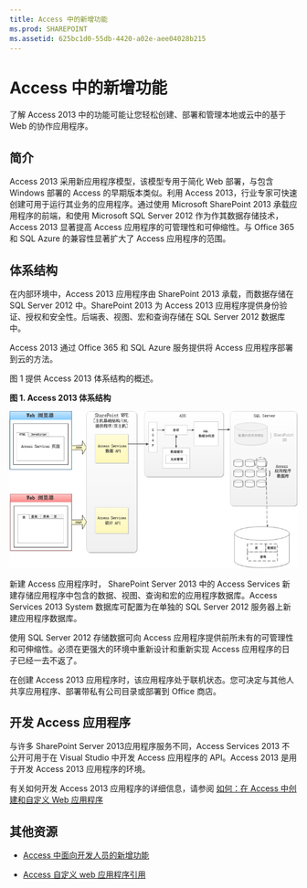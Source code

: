 ```yaml
---
title: Access 中的新增功能
ms.prod: SHAREPOINT
ms.assetid: 625bc1d0-55db-4420-a02e-aee04028b215
---
```



# Access 中的新增功能
了解 Access 2013 中的功能可能让您轻松创建、部署和管理本地或云中的基于 Web 的协作应用程序。
## 简介
<a name="SP15_access15overview_Introduction"> </a>

Access 2013 采用新应用程序模型，该模型专用于简化 Web 部署，与包含 Windows 部署的 Access 的早期版本类似。利用 Access 2013，行业专家可快速创建可用于运行其业务的应用程序。通过使用 Microsoft SharePoint 2013 承载应用程序的前端，和使用 Microsoft SQL Server 2012 作为作其数据存储技术，Access 2013 显著提高 Access 应用程序的可管理性和可伸缩性。与 Office 365 和 SQL Azure 的兼容性显著扩大了 Access 应用程序的范围。
  
    
    

## 体系结构
<a name="SP15_access15overview_Architecture"> </a>

在内部环境中，Access 2013 应用程序由 SharePoint 2013 承载，而数据存储在 SQL Server 2012 中。SharePoint 2013 为 Access 2013 应用程序提供身份验证、授权和安全性。后端表、视图、宏和查询存储在 SQL Server 2012 数据库中。
  
    
    
Access 2013 通过 Office 365 和 SQL Azure 服务提供将 Access 应用程序部署到云的方法。
  
    
    
图 1 提供 Access 2013 体系结构的概述。
  
    
    

**图 1. Access 2013 体系结构**

  
    
    

  
    
    
![Access 2013 体系结构](images/odc_Office15_Access15OverviewDK2_Figure07.jpg)
  
    
    
新建 Access 应用程序时， SharePoint Server 2013 中的 Access Services 新建存储应用程序中包含的数据、视图、查询和宏的应用程序数据库。Access Services 2013 System 数据库可配置为在单独的 SQL Server 2012 服务器上新建应用程序数据库。
  
    
    
使用 SQL Server 2012 存储数据可向 Access 应用程序提供前所未有的可管理性和可伸缩性。必须在更强大的环境中重新设计和重新实现 Access 应用程序的日子已经一去不返了。
  
    
    
在创建 Access 2013 应用程序时，该应用程序处于联机状态。您可决定与其他人共享应用程序、部署带私有公司目录或部署到 Office 商店。
  
    
    

## 开发 Access 应用程序
<a name="SP15_access15overview_DevelopingAccessapps"> </a>

与许多 SharePoint Server 2013应用程序服务不同，Access Services 2013 不公开可用于在 Visual Studio 中开发 Access 应用程序的 API。Access 2013 是用于开发 Access 2013 应用程序的环境。
  
    
    
有关如何开发 Access 2013 应用程序的详细信息，请参阅  [如何：在 Access 中创建和自定义 Web 应用程序](http://msdn.microsoft.com/library/628745f4-82e9-4838-9726-6f3e506a654f%28Office.15%29.aspx)
  
    
    

## 其他资源
<a name="SP15_access15overview_addres"> </a>


-  [Access 中面向开发人员的新增功能](http://msdn.microsoft.com/library/df778f51-d65e-4c30-b618-65003ceb39b3%28Office.15%29.aspx)
    
  
-  [Access 自定义 web 应用程序引用](http://msdn.microsoft.com/library/8d696fa4-a6f2-4fb1-8662-a313bf0b5989%28Office.15%29.aspx)
    
  

